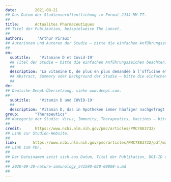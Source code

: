 ```yaml
---
date:        2021-08-21
## Das Datum der Studienveröffentlichung im Format JJJJ-MM-TT.
##
title:       Actualites Pharmaceutiques
## Titel der Publikation, beispielweise The Lancet.
##
authors:      'Arthur Piraux'
## Autorinnen und Autoren der Studie – bitte die einfachen Anführungszeichen beachten!
##
en:
  subtitle:    'Vitamine D et Covid-19'
  ## Titel der Studie – bitte die einfachen Anführungszeichen beachten!
  ##
  description: 'La vitamine D, de plus en plus demandée à l’officine et de plus en plus prescrite, pourrait être un atout dans le traitement de la Covid-19 en diminuant la mortalité ou la sévérité de l’affection. Son potentiel effet immunomodulateur est actuellement étudié par de nombreuses équipes internationales de chercheurs.'
  ## Abstract, Summary oder Background der Studie – bitte die einfachen Anführungszeichen beachten!
  ##
de: 
## Deutsche DeepL-Übersetzung, siehe www.deepl.com.
##
  subtitle:    'Vitamin D und COVID-19'
  ##
  description: 'Vitamin D, das in Apotheken immer häufiger nachgefragt und immer häufiger verschrieben wird, könnte bei der Behandlung von Covid-19 helfen, indem es die Sterblichkeit oder den Schweregrad der Erkrankung senkt. Seine potenzielle immunmodulierende Wirkung wird derzeit von zahlreichen internationalen Forscherteams untersucht.'
group:       "Therapeutics"
## Kategorie der Studie: Virus, Immunity, Therapeutics, Vaccines – bitte die Anführungszeichen beachten!
##
credit:      https://www.ncbi.nlm.nih.gov/pmc/articles/PMC7883732/
## Link zur Studien-Website.
##
link:       https://www.ncbi.nlm.nih.gov/pmc/articles/PMC7883732/pdf/main.pdf
## Link zum PDF.
##
## Der Dateinamen setzt sich aus Datum, Titel der Publikation, DOI-ID der Studie (nach dem letzten Slash) und der Dateiendung zusammen. Bitte den Unterstrich vor der DOI-ID beachten!
##
## 2020-09-30-nature-immunology_s41590-020-00808-x.md
##
---
```

<object data="{{ page.link }}" style='height:calc(100vh - 400px); width: 100%' type='application/pdf'></object>